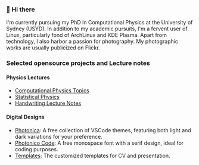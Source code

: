 ### 🌟 Hi there

I'm currently pursuing my PhD in Computational Physics at the University of Sydney (USYD). In addition to my academic pursuits, I'm a fervent user of Linux, particularly fond of ArchLinux and KDE Plasma. Apart from technology, I also harbor a passion for photography. My photographic works are usually publicized on Flickr.

### Selected opensource projects and Lecture notes

#### Physics Lectures

* [Computational Physics Topics](https://github.com/Photonico/Computational_Physics_Topics)
* [Statistical Physics](https://github.com/Photonico/Statistical_Physics)
* [Handwriting Lecture Notes](https://github.com/Photonico/Handwritten_Lectures)

#### Digital Designs

* [Photonica](https://github.com/Photonico/Photonica): A free collection of VSCode themes, featuring both light and dark variations for your preference.
* [Photonico Code](https://github.com/Photonico/Photonico_Code): A free monospace font with a serif design, ideal for coding purposes.
* [Templates](https://github.com/Photonico/Templates): The customized templates for CV and presentation.
